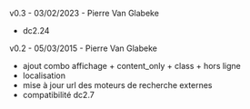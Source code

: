 v0.3 - 03/02/2023 - Pierre Van Glabeke
* dc2.24

v0.2 - 05/03/2015 - Pierre Van Glabeke
* ajout combo affichage + content_only + class + hors ligne
* localisation
* mise à jour url des moteurs de recherche externes
* compatibilité dc2.7